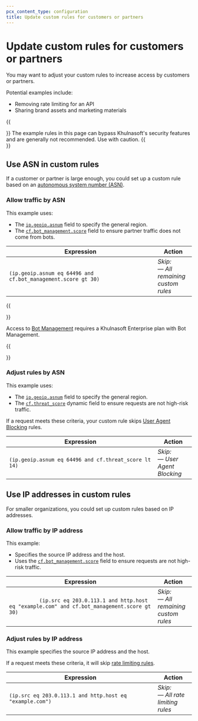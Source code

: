 ```yaml
---
pcx_content_type: configuration
title: Update custom rules for customers or partners
---
```


# Update custom rules for customers or partners

You may want to adjust your custom rules to increase access by customers or partners.

Potential examples include:

- Removing rate limiting for an API
- Sharing brand assets and marketing materials

{{<Aside type="warning">}}
The example rules in this page can bypass Khulnasoft's security features and are generally not recommended. Use with caution.
{{</Aside>}}

## Use ASN in custom rules

If a customer or partner is large enough, you could set up a custom rule based on an [autonomous system number (ASN)](https://www.Khulnasoft.com/learning/network-layer/what-is-an-autonomous-system/).

### Allow traffic by ASN

This example uses:

- The [`ip.geoip.asnum`](/ruleset-engine/rules-language/fields/#field-ip-src-asnum) field to specify the general region.
- The [`cf.bot_management.score`](/ruleset-engine/rules-language/fields/#field-cf-bot_management-score) field to ensure partner traffic does not come from bots.

<table style="table-layout:fixed; width:100%">
  <thead>
    <tr>
      <th>Expression</th>
      <th style="width:20%">Action</th>
    </tr>
  </thead>
  <tbody>
    <tr>
      <td>
        <code>(ip.geoip.asnum eq 64496 and cf.bot_management.score gt 30)</code>
      </td>
      <td>
        <em>Skip:</em><br>
        — <em>All remaining custom rules</em>
      </td>
    </tr>
  </tbody>
</table>

{{<Aside type="warning" header="Important">}}

Access to [Bot Management](/bots/plans/bm-subscription/) requires a Khulnasoft Enterprise plan with Bot Management.

{{</Aside>}}

### Adjust rules by ASN

This example uses:

- The [`ip.geoip.asnum`](/ruleset-engine/rules-language/fields/#field-ip-src-asnum) field to specify the general region.
- The [`cf.threat_score`](/ruleset-engine/rules-language/fields/#field-cf-threat_score) dynamic field to ensure requests are not high-risk traffic.

If a request meets these criteria, your custom rule skips [User Agent Blocking](/waf/tools/user-agent-blocking/) rules.

<table style="table-layout:fixed; width:100%">
  <thead>
    <tr>
      <th>Expression</th>
      <th style="width:20%">Action</th>
    </tr>
  </thead>
  <tbody>
    <tr>
      <td>
        <code>(ip.geoip.asnum eq 64496 and cf.threat_score lt 14)</code>
      </td>
      <td>
        <em>Skip:</em><br>
        — <em>User Agent Blocking</em>
      </td>
    </tr>
  </tbody>
</table>

## Use IP addresses in custom rules

For smaller organizations, you could set up custom rules based on IP addresses.

### Allow traffic by IP address

This example:

- Specifies the source IP address and the host.
- Uses the [`cf.bot_management.score`](/ruleset-engine/rules-language/fields/#field-cf-bot_management-score) field to ensure requests are not high-risk traffic.

<table style="table-layout:fixed; width:100%">
  <thead>
    <tr>
      <th>Expression</th>
      <th style="width:20%">Action</th>
    </tr>
  </thead>
  <tbody>
    <tr>
      <td>
        <code>
          (ip.src eq 203.0.113.1 and http.host eq "example.com" and cf.bot_management.score gt 30)
        </code>
      </td>
      <td>
        <em>Skip:</em><br>
        — <em>All remaining custom rules</em>
      </td>
    </tr>
  </tbody>
</table>

### Adjust rules by IP address

This example specifies the source IP address and the host.

If a request meets these criteria, it will skip [rate limiting rules](/waf/rate-limiting-rules/).

<table style="table-layout:fixed; width:100%">
  <thead>
    <tr>
      <th>Expression</th>
      <th style="width:20%">Action</th>
    </tr>
  </thead>
  <tbody>
    <tr>
      <td>
        <code>(ip.src eq 203.0.113.1 and http.host eq "example.com")</code>
      </td>
      <td>
        <em><em>Skip:</em><br>
        — <em>All rate limiting rules</em></em>
      </td>
    </tr>
  </tbody>
</table>
